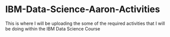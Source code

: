 # IBM-Data-Science-Aaron-Activities
This is where I will be uploading the some of the required activities that I will be doing within the IBM Data Science Course

